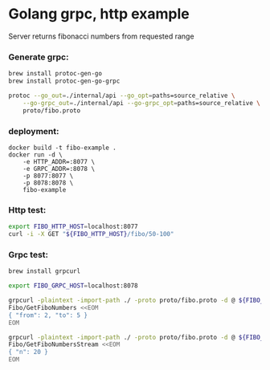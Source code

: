 # Golang grpc, http example

Server returns fibonacci numbers from requested range


### Generate grpc:
```bash
brew install protoc-gen-go
brew install protoc-gen-go-grpc

protoc --go_out=./internal/api --go_opt=paths=source_relative \
    --go-grpc_out=./internal/api --go-grpc_opt=paths=source_relative \
    proto/fibo.proto
```

### deployment:
```
docker build -t fibo-example .
docker run -d \
    -e HTTP_ADDR=:8077 \
    -e GRPC_ADDR=:8078 \
    -p 8077:8077 \
    -p 8078:8078 \
    fibo-example
```


### Http test:
```bash
export FIBO_HTTP_HOST=localhost:8077
curl -i -X GET "${FIBO_HTTP_HOST}/fibo/50-100"
```

### Grpc test:
```bash
brew install grpcurl

export FIBO_GRPC_HOST=localhost:8078

grpcurl -plaintext -import-path ./ -proto proto/fibo.proto -d @ ${FIBO_GRPC_HOST} \
Fibo/GetFiboNumbers <<EOM
{ "from": 2, "to": 5 }
EOM

grpcurl -plaintext -import-path ./ -proto proto/fibo.proto -d @ ${FIBO_GRPC_HOST} \
Fibo/GetFiboNumbersStream <<EOM
{ "n": 20 }
EOM
```
